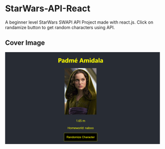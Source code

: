 # StarWars-API-React
A beginner level StarWars SWAPI API Project made with react.js. Click on randamize button to get random characters using API.


## Cover Image
![Cover Image](https://github.com/zaheerniazipk/StarWars-API-React/blob/main/Cover.png)
